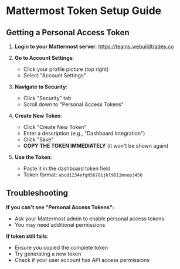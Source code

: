 # Mattermost Token Setup Guide

## Getting a Personal Access Token

1. **Login to your Mattermost server**: https://teams.webuildtrades.co

2. **Go to Account Settings**:
   - Click your profile picture (top right)
   - Select "Account Settings"

3. **Navigate to Security**:
   - Click "Security" tab
   - Scroll down to "Personal Access Tokens"

4. **Create New Token**:
   - Click "Create New Token"
   - Enter a description (e.g., "Dashboard Integration")
   - Click "Save"
   - **COPY THE TOKEN IMMEDIATELY** (it won't be shown again)

5. **Use the Token**:
   - Paste it in the dashboard token field
   - Token format: `abcd1234efgh5678ijkl9012mnop3456`

## Troubleshooting

**If you can't see "Personal Access Tokens":**
- Ask your Mattermost admin to enable personal access tokens
- You may need additional permissions

**If token still fails:**
- Ensure you copied the complete token
- Try generating a new token
- Check if your user account has API access permissions